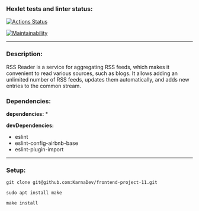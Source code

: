 ### Hexlet tests and linter status:
[![Actions Status](https://github.com/KarnaDev/frontend-project-11/actions/workflows/hexlet-check.yml/badge.svg)](https://github.com/KarnaDev/frontend-project-11/actions)

[![Maintainability](https://api.codeclimate.com/v1/badges/6512a0a41d243be442e1/maintainability)](https://codeclimate.com/github/KarnaDev/frontend-project-11/maintainability)

---

### Description:
RSS Reader is a service for aggregating RSS feeds, which makes it convenient to read various sources, such as blogs. It allows adding an unlimited number of RSS feeds, updates them automatically, and adds new entries to the common stream.

### Dependencies:
**dependencies:**
* 


**devDependencies:**
* eslint
* eslint-config-airbnb-base
* eslint-plugin-import

---

### Setup:
```
git clone git@github.com:KarnaDev/frontend-project-11.git
```
```
sudo apt install make
```
```
make install
```
